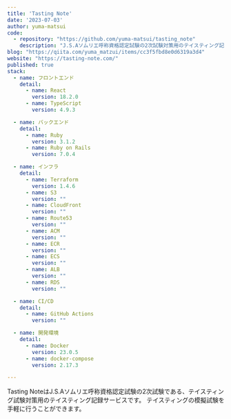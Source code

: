 ```yaml
---
title: 'Tasting Note'
date: '2023-07-03'
author: yuma-matsui
code: 
  - repository: "https://github.com/yuma-matsui/tasting_note"
    description: "J.S.Aソムリエ呼称資格認定試験の2次試験対策用のテイスティング記録サービス。"
blog: "https://qiita.com/yuma_matzui/items/cc3f5fbd8e0d6319a3d4"
website: "https://tasting-note.com/"
published: true
stack:
  - name: フロントエンド
    detail: 
      - name: React
        version: 18.2.0
      - name: TypeScript
        version: 4.9.3

  - name: バックエンド
    detail:
      - name: Ruby
        version: 3.1.2
      - name: Ruby on Rails
        version: 7.0.4

  - name: インフラ
    detail:
      - name: Terraform
        version: 1.4.6
      - name: S3
        version: ""
      - name: CloudFront
        version: ""
      - name: Route53
        version: ""
      - name: ACM
        version: ""
      - name: ECR
        version: ""
      - name: ECS
        version: ""
      - name: ALB
        version: ""
      - name: RDS
        version: ""

  - name: CI/CD
    detail:
      - name: GitHub Actions
        version: ""

  - name: 開発環境
    detail:
      - name: Docker
        version: 23.0.5
      - name: docker-compose
        version: 2.17.3

---
```

Tasting NoteはJ.S.Aソムリエ呼称資格認定試験の2次試験である、テイスティング試験対策用のテイスティング記録サービスです。 テイスティングの模擬試験を手軽に行うことができます。
